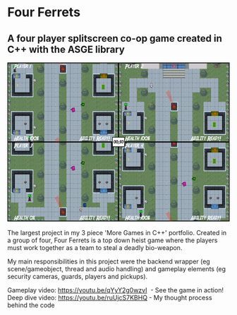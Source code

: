 # Four Ferrets
## A four player splitscreen co-op game created in C++ with the ASGE library 

<img src="screenshots/LevelOneScreenshot.png" width=640 height=360>

The largest project in my 3 piece 'More Games in C++' portfolio. Created in a group of four, Four Ferrets is a top down heist game where the players must work together as a team to steal a deadly bio-weapon. 

My main responsibilities in this project were the backend wrapper (eg scene/gameobject, thread and audio handling) and gameplay elements (eg security cameras, guards, players and pickups).  

Gameplay video: https://youtu.be/qYyY2g0wzvI &nbsp;- See the game in action! <br>
Deep dive video: https://youtu.be/ruUjcS7KBHQ - My thought process behind the code
